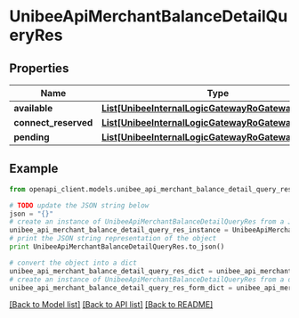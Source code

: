 # UnibeeApiMerchantBalanceDetailQueryRes


## Properties

Name | Type | Description | Notes
------------ | ------------- | ------------- | -------------
**available** | [**List[UnibeeInternalLogicGatewayRoGatewayBalance]**](UnibeeInternalLogicGatewayRoGatewayBalance.md) |  | [optional] 
**connect_reserved** | [**List[UnibeeInternalLogicGatewayRoGatewayBalance]**](UnibeeInternalLogicGatewayRoGatewayBalance.md) |  | [optional] 
**pending** | [**List[UnibeeInternalLogicGatewayRoGatewayBalance]**](UnibeeInternalLogicGatewayRoGatewayBalance.md) |  | [optional] 

## Example

```python
from openapi_client.models.unibee_api_merchant_balance_detail_query_res import UnibeeApiMerchantBalanceDetailQueryRes

# TODO update the JSON string below
json = "{}"
# create an instance of UnibeeApiMerchantBalanceDetailQueryRes from a JSON string
unibee_api_merchant_balance_detail_query_res_instance = UnibeeApiMerchantBalanceDetailQueryRes.from_json(json)
# print the JSON string representation of the object
print UnibeeApiMerchantBalanceDetailQueryRes.to_json()

# convert the object into a dict
unibee_api_merchant_balance_detail_query_res_dict = unibee_api_merchant_balance_detail_query_res_instance.to_dict()
# create an instance of UnibeeApiMerchantBalanceDetailQueryRes from a dict
unibee_api_merchant_balance_detail_query_res_form_dict = unibee_api_merchant_balance_detail_query_res.from_dict(unibee_api_merchant_balance_detail_query_res_dict)
```
[[Back to Model list]](../README.md#documentation-for-models) [[Back to API list]](../README.md#documentation-for-api-endpoints) [[Back to README]](../README.md)


